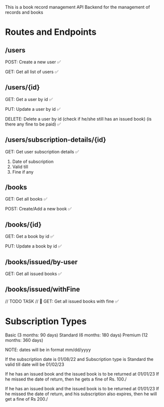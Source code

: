 This is a book record management API Backend for the management of records and books

# Routes and Endpoints

## /users

  POST: Create a new user ✅
  
  GET: Get all list of users ✅

## /users/{id}

  GET: Get a user by id ✅
  
  PUT: Update a user by id ✅
  
  DELETE: Delete a user by id (check if he/she still has an issued book) (is there any fine to be paid) ✅

## /users/subscription-details/{id}

GET: Get user subscription details ✅

1. Date of subscription
2. Valid till
3. Fine if any

## /books

  GET: Get all books ✅
  
  POST: Create/Add a new book ✅

## /books/{id}

  GET: Get a book by id ✅
  
  PUT: Update a book by id ✅

## /books/issued/by-user

GET: Get all issued books ✅

## /books/issued/withFine

// TODO TASK // 🏁
GET: Get all issued books with fine ✅

# Subscription Types

Basic (3 months: 90 days)
Standard (6 months: 180 days)
Premium (12 months: 360 days)

NOTE: dates will be in format mm/dd/yyyy

If the subscription date is 01/08/22
and Subscription type is Standard
the valid till date will be 01/02/23

If he has an issued book and the issued book is to be returned at 01/01/23
If he missed the date of return, then he gets a fine of Rs. 100./

If he has an issued book and the issued book is to be returned at 01/01/23
If he missed the date of return, and his subscription also expires, then he will get a fine of Rs 200./
